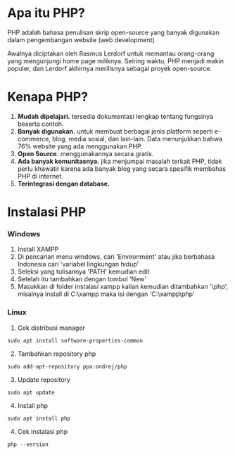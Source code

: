 
# Apa itu PHP?

PHP adalah bahasa penulisan skrip open-source yang banyak digunakan dalam pengembangan website (web development)

Awalnya diciptakan oleh Rasmus Lerdorf untuk memantau orang-orang yang mengunjungi home page miliknya. Seiring waktu, PHP menjadi makin populer, dan Lerdorf akhirnya merilisnya sebagai proyek open-source.

# Kenapa PHP?

1. **Mudah dipelajari.** tersedia dokumentasi lengkap tentang fungsinya beserta contoh.
1. **Banyak digunakan.** untuk membuat berbagai jenis platform seperti e-commerce, blog, media sosial, dan lain-lain. Data menunjukkan bahwa 76% website yang ada menggunakan PHP.
1. **Open Source.** menggunakannya secara gratis.
1. **Ada banyak komunitasnya.** jika menjumpai masalah terkait PHP, tidak perlu khawatir karena ada banyak blog yang secara spesifik membahas PHP di internet.
1. **Terintegrasi dengan database.**


# Instalasi PHP

### Windows

1. Install XAMPP
1. Di pencarian menu windows, cari 'Environment' atau jika berbahasa Indonesia cari 'variabel lingkungan hidup'
1. Seleksi yang tulisannya 'PATH' kemudian edit
1. Setelah itu tambahkan dengan tombol 'New'
1. Masukkan di folder instalasi xampp kalian kemudian ditambahkan '\php', misalnya install di C:\xampp maka isi dengan 'C:\xampp\php'

### Linux 

1. Cek distribusi manager
```console
sudo apt install software-properties-common
```

2. Tambahkan repository php
```console
sudo add-apt-repository ppa:ondrej/php
```

3. Update repository
```console
sudo apt update
```

4. Install php
```console
sudo apt install php
```

4. Cek instalasi php
```console
php --version
```